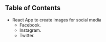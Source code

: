 ## Table of Contents

- React App to create images for social media
  - Facebook.
  - Instagram.
  - Twitter.
